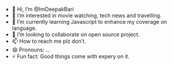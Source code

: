 - 👋 Hi, I’m @ImDeepakBari
- 👀 I’m interested in movie watching, tech news and  travelling.
- 🌱 I’m currently learning Javascript to enhance my coverage on language.
- 💞️ I’m looking to collaborate on open source project.
- 📫 How to reach me plz don't.
- 😄 Pronouns: ...
- ⚡ Fun fact: Good things come with expery on it.

<!---
ImDeepakBari/ImDeepakBari is a ✨ special ✨ repository because its `README.md` (this file) appears on your GitHub profile.
You can click the Preview link to take a look at your changes.
--->
